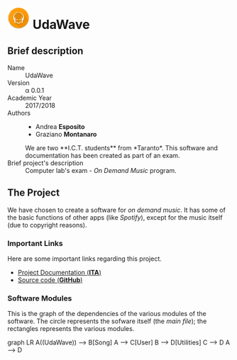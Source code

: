 # <img src="/src/resources/icon.png" alt="UdaWave Logo" width="50px"> UdaWave

## Brief description
<dl>
  <dt>Name</dt>
  <dd>UdaWave</dd>
  <dt>Version</dt>
  <dd>&alpha; 0.0.1</dd>
  <dt>Academic Year</dt>
  <dd>2017/2018</dd>
  <dt>Authors</dt>
  <dd>
	  <ul>
		  <li>Andrea <strong>Esposito</strong></li>
		  <li>Graziano <strong>Montanaro</strong>
	  </ul>
	  We are two **I.C.T. students** from *Taranto*. This software and documentation has been created as part of an exam.
  </dd>
  <dt>Brief project's description</dt>
  <dd>Computer lab's exam - <i>On Demand Music</i> program.</dd>
</dl>

## The Project
We have chosen to create a software for *on demand music*. It has some of the basic functions of other apps (like *Spotify*), except for the music itself (due to copyright reasons).
### Important Links
Here are some important links regarding this project.
- <a href="downloadable/Documentazione.pdf" download>Project Documentation (**ITA**)</a>
- <a href="https://github.com/mineand99/UdaWave" target="_blank">Source code (**GitHub**)</a>

### Software Modules
This is the graph of the dependencies of the various modules of the software. The circle represents the sofware itself (the *main file*); the rectangles represents the various modules.


graph LR
A((UdaWave)) --> B[Song]
A --> C[User]
B --> D[Utilities]
C --> D
A --> D
